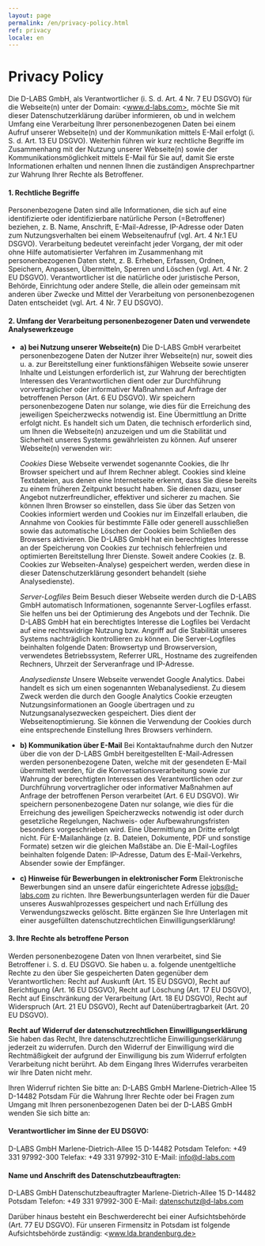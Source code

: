 ```yaml
---
layout: page
permalink: /en/privacy-policy.html
ref: privacy
locale: en
---
```


# Privacy Policy

Die D-LABS GmbH, als Verantwortlicher (i. S. d. Art. 4 Nr. 7 EU DSGVO) für die Webseite(n) unter der Domain: <www.d-labs.com>, möchte Sie mit dieser Datenschutzerklärung darüber informieren, ob und in welchem Umfang eine Verarbeitung Ihrer personenbezogenen Daten bei einem Aufruf unserer Webseite(n) und der Kommunikation mittels E-Mail erfolgt (i. S. d. Art. 13 EU DSGVO).
Weiterhin führen wir kurz rechtliche Begriffe im Zusammenhang mit der Nutzung unserer Webseite(n) sowie der Kommunikationsmöglichkeit mittels E-Mail für Sie auf, damit Sie erste Informationen erhalten und nennen Ihnen die zuständigen Ansprechpartner zur Wahrung Ihrer Rechte als Betroffener.

#### 1. Rechtliche Begriffe
Personenbezogene Daten sind alle Informationen, die sich auf eine identifizierte oder identifizierbare natürliche Person (=Betroffener) beziehen, z. B. Name, Anschrift, E-Mail-Adresse, IP-Adresse oder Daten zum Nutzungsverhalten bei einem Webseitenaufruf (vgl. Art. 4 Nr.1 EU DSGVO).
Verarbeitung bedeutet vereinfacht jeder Vorgang, der mit oder ohne Hilfe automatisierter Verfahren im Zusammenhang mit personenbezogenen Daten steht, z. B. Erheben, Erfassen, Ordnen, Speichern, Anpassen, Übermitteln, Sperren und Löschen (vgl. Art. 4 Nr. 2 EU DSGVO).
Verantwortlicher ist die natürliche oder juristische Person, Behörde, Einrichtung oder andere Stelle, die allein oder gemeinsam mit anderen über Zwecke und Mittel der Verarbeitung von personenbezogenen Daten entscheidet (vgl. Art. 4 Nr. 7 EU DSGVO).

#### 2. Umfang der Verarbeitung personenbezogener Daten und verwendete Analysewerkzeuge
- **a) bei Nutzung unserer Webseite(n)**
  Die D-LABS GmbH verarbeitet personenbezogene Daten der Nutzer ihrer Webseite(n) nur, soweit dies u. a. zur Bereitstellung einer funktionsfähigen Webseite sowie unserer Inhalte und Leistungen erforderlich ist, zur Wahrung der berechtigten Interessen des Verantwortlichen dient oder zur Durchführung vorvertraglicher oder informativer Maßnahmen auf Anfrage der betroffenen Person (Art. 6 EU DSGVO).
  Wir speichern personenbezogene Daten nur solange, wie dies für die Erreichung des jeweiligen Speicherzwecks notwendig ist. Eine Übermittlung an Dritte erfolgt nicht. Es handelt sich um Daten, die technisch erforderlich sind, um Ihnen die Webseite(n) anzuzeigen und um die Stabilität und Sicherheit unseres Systems gewährleisten zu können.
  Auf unserer Webseite(n) verwenden wir:

  _Cookies_
  Diese Webseite verwendet sogenannte Cookies, die Ihr Browser speichert und auf Ihrem Rechner ablegt. Cookies sind kleine Textdateien, aus denen eine Internetseite erkennt, dass Sie diese bereits zu einem früheren Zeitpunkt besucht haben. Sie dienen dazu, unser Angebot nutzerfreundlicher, effektiver und sicherer zu machen.
  Sie können Ihren Browser so einstellen, dass Sie über das Setzen von Cookies informiert werden und Cookies nur im Einzelfall erlauben, die Annahme von Cookies für bestimmte Fälle oder generell ausschließen sowie das automatische Löschen der Cookies beim Schließen des Browsers aktivieren.
  Die D-LABS GmbH hat ein berechtigtes Interesse an der Speicherung von Cookies zur technisch fehlerfreien und optimierten Bereitstellung Ihrer Dienste. Soweit andere Cookies (z. B. Cookies zur Webseiten-Analyse) gespeichert werden, werden diese in dieser Datenschutzerklärung gesondert behandelt (siehe Analysedienste).

  _Server-Logfiles_
  Beim Besuch dieser Webseite werden durch die D-LABS GmbH automatisch Informationen, sogenannte Server-Logfiles erfasst. Sie helfen uns bei der Optimierung des Angebots und der Technik. Die D-LABS GmbH hat ein berechtigtes Interesse die Logfiles bei Verdacht auf eine rechtswidrige Nutzung bzw. Angriff auf die Stabilität unseres Systems nachträglich kontrollieren zu können.
  Die Server-Logfiles beinhalten folgende Daten: Browsertyp und Browserversion, verwendetes Betriebssystem, Referrer URL, Hostname des zugreifenden Rechners, Uhrzeit der Serveranfrage und IP-Adresse.

  _Analysedienste_
  Unsere Webseite verwendet Google Analytics. Dabei handelt es sich um einen sogenannten Webanalysedienst. Zu diesem Zweck werden die durch den Google Analytics Cookie erzeugten Nutzungsinformationen an Google übertragen und zu Nutzungsanalysezwecken gespeichert. Dies dient der Webseitenoptimierung. Sie können die Verwendung der Cookies durch eine entsprechende Einstellung Ihres Browsers verhindern.

- **b) Kommunikation über E-Mail**
  Bei Kontaktaufnahme durch den Nutzer über die von der D-LABS GmbH bereitgestellten E-Mail-Adressen werden personenbezogene Daten, welche mit der gesendeten E-Mail übermittelt werden, für die Konversationsverarbeitung sowie zur Wahrung der berechtigten Interessen des Verantwortlichen oder zur Durchführung vorvertraglicher oder informativer Maßnahmen auf Anfrage der betroffenen Person verarbeitet (Art. 6 EU DSGVO).
  Wir speichern personenbezogene Daten nur solange, wie dies für die Erreichung des jeweiligen Speicherzwecks notwendig ist oder durch gesetzliche Regelungen, Nachweis- oder Aufbewahrungsfristen besonders vorgeschrieben wird. Eine Übermittlung an Dritte erfolgt nicht. Für E-Mailanhänge (z. B. Dateien, Dokumente, PDF und sonstige Formate) setzen wir die gleichen Maßstäbe an.
  Die E-Mail-Logfiles beinhalten folgende Daten: IP-Adresse, Datum des E-Mail-Verkehrs, Absender sowie der Empfänger.

- **c) Hinweise für Bewerbungen in elektronischer Form**
  Elektronische Bewerbungen sind an unsere dafür eingerichtete Adresse <jobs@d-labs.com> zu richten.
  Ihre Bewerbungsunterlagen werden für die Dauer unseres Auswahlprozesses gespeichert und nach Erfüllung des Verwendungszwecks gelöscht.
  Bitte ergänzen Sie Ihre Unterlagen mit einer ausgefüllten datenschutzrechtlichen Einwilligungserklärung!

#### 3. Ihre Rechte als betroffene Person

Werden personenbezogene Daten von Ihnen verarbeitet, sind Sie Betroffener i. S. d. EU DSGVO. Sie haben u. a. folgende unentgeltliche Rechte zu den über Sie gespeicherten Daten gegenüber dem Verantwortlichen:
Recht auf Auskunft (Art. 15 EU DSGVO), Recht auf Berichtigung (Art. 16 EU DSGVO), Recht auf Löschung (Art. 17 EU DSGVO), Recht auf Einschränkung der Verarbeitung (Art. 18 EU DSGVO), Recht auf Widerspruch (Art. 21 EU DSGVO), Recht auf Datenübertragbarkeit (Art. 20 EU DSGVO).

**Recht auf Widerruf der datenschutzrechtlichen Einwilligungserklärung**
Sie haben das Recht, Ihre datenschutzrechtliche Einwilligungserklärung jederzeit zu widerrufen. Durch den Widerruf der Einwilligung wird die Rechtmäßigkeit der aufgrund der Einwilligung bis zum Widerruf erfolgten Verarbeitung nicht berührt. Ab dem Eingang Ihres Widerrufes verarbeiten wir Ihre Daten nicht mehr.

Ihren Widerruf richten Sie bitte an:
D-LABS GmbH
Marlene-Dietrich-Allee 15
D-14482 Potsdam
Für die Wahrung Ihrer Rechte oder bei Fragen zum Umgang mit Ihren personenbezogenen Daten bei der D-LABS GmbH wenden Sie sich bitte an:

#### Verantwortlicher im Sinne der EU DSGVO:
D-LABS GmbH
Marlene-Dietrich-Allee 15
D-14482 Potsdam
Telefon: +49 331 97992-300
Telefax: +49 331 97992-310
E-Mail: <info@d-labs.com>


#### Name und Anschrift des Datenschutzbeauftragten:
D-LABS GmbH
Datenschutzbeauftragter
Marlene-Dietrich-Allee 15
D-14482 Potsdam
Telefon: +49 331 97992-300
E-Mail: <datenschutz@d-labs.com>

Darüber hinaus besteht ein Beschwerderecht bei einer Aufsichtsbehörde (Art. 77 EU DSGVO).
Für unseren Firmensitz in Potsdam ist folgende Aufsichtsbehörde zuständig: <www.lda.brandenburg.de>
